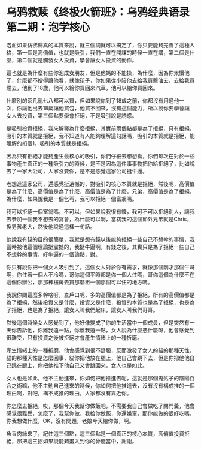 # 乌鸦救赎《终极火箭班》：乌鸦经典语录第二期：泡学核心

泡血如果彷彿歸真的本質來說，就三個詞就可以搞定了，你只要能夠完善了這種人格，第一個是高價值，也就是吸引，我們一直在開課的時候一直在講，第二個是什麼，第二個就是觸發女人投資，學會讓女人投資的動作。

這也就是為什麼有些你泡成女朋友，但是他媽的不能操，為什麼，因為你太慣他了，什麼都不捨得讓他看，就像孩子，你如果從小陪他去給我買醬油去，去給我買煙去，他到了18歲，他可以給你買回來汽車，他可以給你買回來。

什麼別的茶几亂七八都可以買，但如果說你到了18歲之前，你都沒有用過他一次，你讓他出去18歲讓他買包，他買不回來，沒有這個能力，所以說你要學會讓女人去投資，第三個點要學會拒絕，不是吸引說是誘惑。

是吸引投資拒絕，我來解釋為什麼拒絕，其實前兩個點都是為了拒絕，只有拒絕，吸引的本質就是拒絕，我不知道有人能夠理解這句話嗎，吸引的本質就是拒絕，能理解的扣個1，吸引的本質就是拒絕。

因為只有拒絕才能夠產生最核心的吸引，你們仔細去想想看，你們每次在對於一些事物產生真正的一種吸引力的時候，是不是因為這件事事物把你給拒絕了，比如說去了一家大公司，人家沒要你，是不是感覺這家公司挺牛逼。

老想進這家公司，還感覺挺遺憾的，對吸引的核心本質就是拒絕，然後呢，高價值是為了什麼，高價值是為了什麼，高價值是為了什麼，兄弟，高價值是為了拒絕，為什麼，如果說我是一個乞丐，我可以拒絕一個富翁嗎。

我可以拒絕一個富翁嗎，不可以，但如果說我很有錢，我可不可以拒絕別人，讓我去參加一個我不想去的宴會，為什麼可以啊，當初我的這個節外兄弟就是Chris，換男孩老大，然後他說過這樣一句話。

他說我有錢的目的很簡單，我就是想有錢以後能夠拒絕一些自己不想幹的事情，我當時被他這個理論挺震撼的，我挺牛逼啊，有錢之後，其實只是為了拒絕一些自己不想幹的事情，好牛逼的一個論點，對。

你只有說你把一個女人吸引到了，這個女人對於你有需求，就像那個剛才那個牛哥啊，你住著一個人不冷嗎，哥你這個平時都是你一個人住嗎，哥你這個為什麼不在這個你辦公，那那棟樓房去買那麼租一個那個可以住的地方嗎。

我說你問這麼多幹啥呀，查戶口呢，多的高價值都是為了拒絕，所有的高價值都是為了拒絕，然後投資又是什麼，投資又是什麼，投資的本質也是為了拒絕，也是為了拒絕，也是為了拒絕，讓女人叫我們起床，讓女人叫我們哥哥。

然後這個時候女人感覺到了，他好像變成了你的生活當中一個成員，但是突然有一天你告訴他，你離我遠一點，你離我遠一點，女人說為什麼憑什麼呀，他會感覺到很難受，只有投資之後被拒絕才會產生情緒上的一種折磨。

產生情緒上的一種折磨，他會感覺到很不舒服，反而激發了女人的貓的那種天性，貓的那種天性是怎麼回事，貓你把他放在腿上，他自己會跳下去，但是你把他他自己跳在腿上，你把他推下他自己又會跳回來，女人也是如此。

女人也是如此，他不主動進來，你如何把他推進去呢，這就是那個鬼姑子的陰陽百合之術嘛，他不主動自己進來的時候，你如何把他推進去，沒有沒有構成推的一個理由啊，對吧，構不成推的理由，人家都沒有靠近你。

你怎麼去拒絕，哎，那個今天我幫你做飯吧，不需要我自己會做吃了閉門羹，他會感覺很難受，怎麼了，我幫你做，我給你做飯，你還嫌棄，那你能做的很好吃嗎，你我想做什麼，OK，沒有問題，老娘今天給你做，啊。

魚香肉絲來了，記住這三個點，這三個點是一個真正的核心本質，高價值投資拒絕，那把這三招如果說能夠畫入到你的骨髓當中，謝謝。

